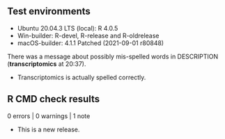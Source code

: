 ## Test environments

- Ubuntu 20.04.3 LTS (local): R 4.0.5
- Win-builder: R-devel, R-release and R-oldrelease
- macOS-builder: 4.1.1 Patched (2021-09-01 r80848)

There was a message about possibly mis-spelled words in DESCRIPTION (**transcriptomics** at 20:37).

- Transcriptomics is actually spelled correctly.

## R CMD check results

0 errors | 0 warnings | 1 note

* This is a new release.
